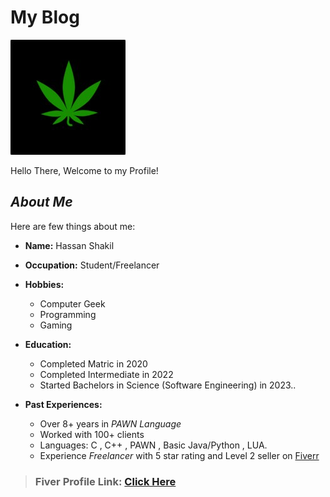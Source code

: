 # **My Blog**

![BlogPicture](weed.png)

Hello There, Welcome to my Profile!

## ***About Me***

Here are few things about me:

- **Name:** Hassan Shakil
- **Occupation:** Student/Freelancer
- **Hobbies:**
    - Computer Geek
    - Programming
    - Gaming
- **Education:**
  - Completed Matric in 2020
  - Completed Intermediate in 2022
  - Started Bachelors in Science (Software Engineering) in 2023..

- **Past Experiences:**
  - Over 8+ years in *PAWN Language*
  - Worked with 100+ clients
  - Languages: C , C++ , PAWN , Basic Java/Python , LUA.
  - Experience _Freelancer_ with 5 star rating and Level 2 seller on [Fiverr](fiverr.com)


> ### Fiver Profile Link: [Click Here](https://www.fiverr.com/users/ali_1337)
